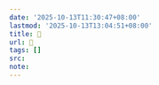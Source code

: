```yaml
---
date: '2025-10-13T11:30:47+08:00'
lastmod: '2025-10-13T13:04:51+08:00'
title: 󰧈
url: 󰧈
tags: []
src:
note:
---
```

